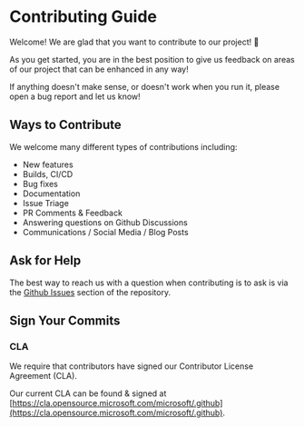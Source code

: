 # Contributing Guide

Welcome! We are glad that you want to contribute to our project! 💖

As you get started, you are in the best position to give us feedback on areas of
our project that can be enhanced in any way!

If anything doesn't make sense, or doesn't work when you run it, please open a
bug report and let us know!

## Ways to Contribute

We welcome many different types of contributions including:

* New features
* Builds, CI/CD
* Bug fixes
* Documentation
* Issue Triage
* PR Comments & Feedback
* Answering questions on Github Discussions
* Communications / Social Media / Blog Posts

## Ask for Help

The best way to reach us with a question when contributing is to ask is via the
[Github Issues](https://github.com/PlayFab/VmStartupScriptGallery/issues)
section of the repository.

## Sign Your Commits

### CLA

We require that contributors have signed our Contributor License Agreement (CLA).

Our current CLA can be found & signed at
[https://cla.opensource.microsoft.com/microsoft/.github](https://cla.opensource.microsoft.com/microsoft/.github).

